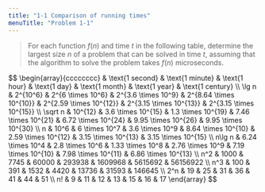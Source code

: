 ```yaml
---
title: "1-1 Comparison of running times"
menuTitle: "Problem 1-1"
---
```


> For each function $f(n)$ and time $t$ in the following table, determine the largest size $n$ of a problem that can be solved in time $t$, assuming that the algorithm to solve the problem takes $f(n)$ microseconds.

<div>
$$
\begin{array}{cccccccc}
         & \text{1 second}  & \text{1 minute}    & \text{1 hour}       & \text{1 day}            & \text{1 month}          & \text{1 year}           & \text{1 century} \\
\lg n    & 2^{10^6}         & 2^{6 \times 10^6}  & 2^{3.6 \times 10^9} & 2^{8.64 \times 10^{10}} & 2^{2.59 \times 10^{12}} & 2^{3.15 \times 10^{13}} & 2^{3.15 \times 10^{15}} \\
\sqrt n  & 10^{12}          & 3.6 \times 10^{15} & 1.3 \times 10^{19}  & 7.46 \times 10^{21}     & 6.72 \times 10^{24}     & 9.95 \times 10^{26}     & 9.95 \times 10^{30} \\
n        & 10^6             & 6 \times 10^7      & 3.6 \times 10^9     & 8.64 \times 10^{10}     & 2.59 \times 10^{12}     & 3.15 \times 10^{13}     & 3.15 \times 10^{15} \\
n\lg n   & 6.24 \times 10^4 & 2.8 \times 10^6    & 1.33 \times 10^8    & 2.76 \times 10^9        & 7.19 \times 10^{10}     & 7.98 \times 10^{11}     & 6.86 \times 10^{13} \\
n^2      & 1000             & 7745               & 60000               & 293938                  & 1609968                 & 5615692                 & 56156922 \\
n^3      & 100              & 391                & 1532                & 4420                    & 13736                   & 31593                   & 146645 \\
2^n      & 19               & 25                 & 31                  & 36                      & 41                      & 44                      & 51 \\
n!       & 9                & 11                 & 12                  & 13                      & 15                      & 16                      & 17
\end{array}
$$
</div>